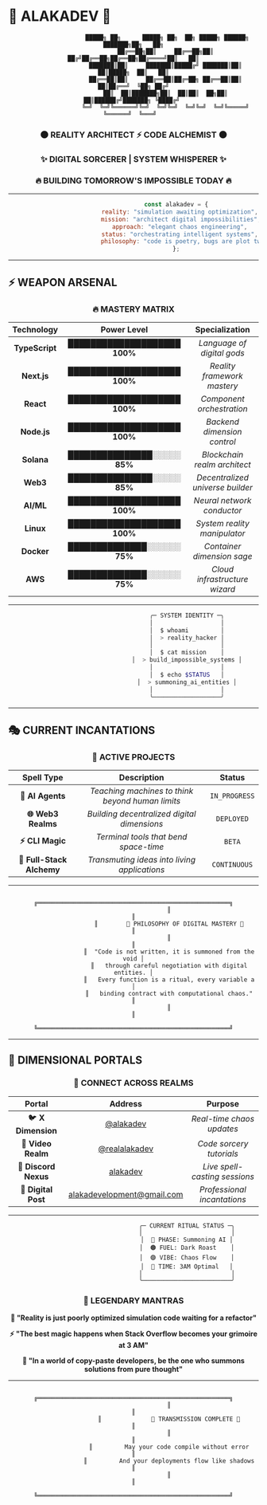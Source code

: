# 🔮 ALAKADEV 🔮

<div align="center">

```
                   █████╗ ██╗      █████╗ ██╗  ██╗ █████╗ ██████╗ ███████╗██╗   ██╗
                  ██╔══██╗██║     ██╔══██╗██║ ██╔╝██╔══██╗██╔══██╗██╔════╝██║   ██║
                  ███████║██║     ███████║█████╔╝ ███████║██║  ██║█████╗  ██║   ██║
                  ██╔══██║██║     ██╔══██║██╔═██╗ ██╔══██║██║  ██║██╔══╝  ╚██╗ ██╔╝
                  ██║  ██║███████╗██║  ██║██║  ██╗██║  ██║██████╔╝███████╗ ╚████╔╝ 
                  ╚═╝  ╚═╝╚══════╝╚═╝  ╚═╝╚═╝  ╚═╝╚═╝  ╚═╝╚═════╝ ╚══════╝  ╚═══╝  
```

### 🌑 REALITY ARCHITECT ⚡ CODE ALCHEMIST 🌑
### ✨ DIGITAL SORCERER | SYSTEM WHISPERER ✨
### 🔥 BUILDING TOMORROW'S IMPOSSIBLE TODAY 🔥

</div>

---

<div align="center">

```javascript
                        const alakadev = {
                          reality: "simulation awaiting optimization",
                          mission: "architect digital impossibilities", 
                          approach: "elegant chaos engineering",
                          status: "orchestrating intelligent systems",
                          philosophy: "code is poetry, bugs are plot twists"
                        };
```

</div>

---

## ⚡ WEAPON ARSENAL

<div align="center">

### 🔥 MASTERY MATRIX

| **Technology** | **Power Level** | **Specialization** |
|:--------------:|:---------------:|:-----------------:|
| **TypeScript** | ████████████████████ **100%** | *Language of digital gods* |
| **Next.js** | ████████████████████ **100%** | *Reality framework mastery* |
| **React** | ████████████████████ **100%** | *Component orchestration* |
| **Node.js** | ████████████████████ **100%** | *Backend dimension control* |
| **Solana** | ███████████████░░░░░ **85%** | *Blockchain realm architect* |
| **Web3** | ███████████████░░░░░ **85%** | *Decentralized universe builder* |
| **AI/ML** | ████████████████████ **100%** | *Neural network conductor* |
| **Linux** | ████████████████████ **100%** | *System reality manipulator* |
| **Docker** | ██████████████░░░░░░ **75%** | *Container dimension sage* |
| **AWS** | ██████████████░░░░░░ **75%** | *Cloud infrastructure wizard* |

</div>

---

<div align="center">

```bash
                              ╭─ SYSTEM IDENTITY ─╮
                              │                   │
                              │  $ whoami         │
                              │  > reality_hacker │
                              │                   │
                              │  $ cat mission    │
                              │  > build_impossible_systems │
                              │                   │
                              │  $ echo $STATUS   │
                              │  > summoning_ai_entities │
                              │                   │
                              ╰───────────────────╯
```

</div>

---

## 🎭 CURRENT INCANTATIONS

<div align="center">

### 🔮 ACTIVE PROJECTS

| **Spell Type** | **Description** | **Status** |
|:--------------:|:---------------:|:----------:|
| **🤖 AI Agents** | *Teaching machines to think beyond human limits* | `IN_PROGRESS` |
| **🌐 Web3 Realms** | *Building decentralized digital dimensions* | `DEPLOYED` |
| **⚡ CLI Magic** | *Terminal tools that bend space-time* | `BETA` |
| **🧪 Full-Stack Alchemy** | *Transmuting ideas into living applications* | `CONTINUOUS` |

</div>

---

<div align="center">

```
                    ╔══════════════════════════════════════════════════════╗
                    ║                                                      ║
                    ║        🌟 PHILOSOPHY OF DIGITAL MASTERY 🌟          ║
                    ║                                                      ║
                    ║  "Code is not written, it is summoned from the void │
                    ║   through careful negotiation with digital entities. │
                    ║   Every function is a ritual, every variable a       │
                    ║   binding contract with computational chaos."        ║
                    ║                                                      ║
                    ╚══════════════════════════════════════════════════════╝
```

</div>

---

## 📡 DIMENSIONAL PORTALS

<div align="center">

### 🌌 CONNECT ACROSS REALMS

| **Portal** | **Address** | **Purpose** |
|:----------:|:-----------:|:-----------:|
| 🐦 **X Dimension** | [@alakadev](https://twitter.com/alakadev) | *Real-time chaos updates* |
| 🎥 **Video Realm** | [@realalakadev](https://youtube.com/@realalakadev) | *Code sorcery tutorials* |
| 💬 **Discord Nexus** | [alakadev](https://discord.gg/alakadev) | *Live spell-casting sessions* |
| 📧 **Digital Post** | [alakadevelopment@gmail.com](mailto:alakadevelopment@gmail.com) | *Professional incantations* |

</div>

---

<div align="center">

```
                              ╭─ CURRENT RITUAL STATUS ─╮
                              │                         │
                              │  🔴 PHASE: Summoning AI │
                              │  🟤 FUEL: Dark Roast    │
                              │  🟣 VIBE: Chaos Flow    │
                              │  🌙 TIME: 3AM Optimal   │
                              │                         │
                              ╰─────────────────────────╯
```

### 🌟 LEGENDARY MANTRAS

**🔮 "Reality is just poorly optimized simulation code waiting for a refactor"**

**⚡ "The best magic happens when Stack Overflow becomes your grimoire at 3 AM"**

**🌙 "In a world of copy-paste developers, be the one who summons solutions from pure thought"**

</div>

---

<div align="center">

```
                    ╔══════════════════════════════════════════════════════╗
                    ║                                                      ║
                    ║              🌟 TRANSMISSION COMPLETE 🌟            ║
                    ║                                                      ║
                    ║         May your code compile without error         ║
                    ║         And your deployments flow like shadows      ║
                    ║                                                      ║
                    ╚══════════════════════════════════════════════════════╝
```

</div>
